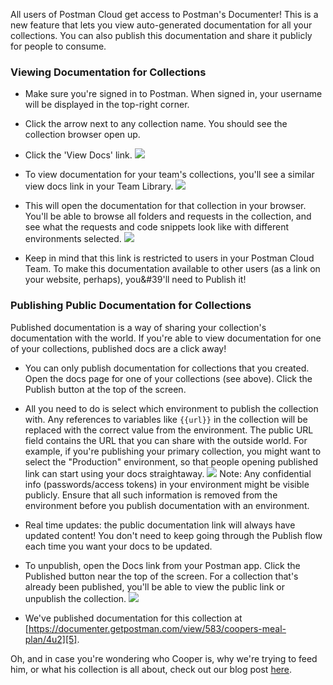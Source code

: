 ---
---
All users of Postman Cloud get access to Postman's Documenter! This is a new feature that lets you view auto-generated documentation for all your collections. You can also publish this documentation and share it publicly for people to consume.

### Viewing Documentation for Collections

* Make sure you're signed in to Postman. When signed in, your username will be displayed in the top-right corner.
* Click the arrow next to any collection name. You should see the collection browser open up.
* Click the 'View Docs' link.
[![](https://www.getpostman.com/img/v1/docs/publishing_docs/Docs1.png)][0]

* To view documentation for your team's collections, you'll see a similar view docs link in your Team Library.
[![](https://www.getpostman.com/img/v1/docs/publishing_docs/Docs2.png)][1]

* This will open the documentation for that collection in your browser. You'll be able to browse all folders and requests in the collection, and see what the requests and code snippets look like with different environments selected.
[![](https://www.getpostman.com/img/v1/docs/publishing_docs/Docs3.png)][2]

* Keep in mind that this link is restricted to users in your Postman Cloud Team. To make this documentation available to other users (as a link on your website, perhaps), you&\#39'll need to Publish it!

### Publishing Public Documentation for Collections

Published documentation is a way of sharing your collection's documentation with the world. If you're able to view documentation for one of your collections, published docs are a click away!

* You can only publish documentation for collections that you created. Open the docs page for one of your collections (see above). Click the Publish button at the top of the screen.
* All you need to do is select which environment to publish the collection with. Any references to variables like `{{url}}` in the collection will be replaced with the correct value from the environment. The public URL field contains the URL that you can share with the outside world. For example, if you're publishing your primary collection, you might want to select the "Production" environment, so that people opening published link can start using your docs straightaway.
[![](https://www.getpostman.com/img/v1/docs/publishing_docs/Docs4.png)][3]
Note: Any confidential info (passwords/access tokens) in your environment might be visible publicly. Ensure that all such information is removed from the environment before you publish documentation with an environment.
* Real time updates: the public documentation link will always have updated content! You don't need to keep going through the Publish flow each time you want your docs to be updated.
* To unpublish, open the Docs link from your Postman app. Click the Published button near the top of the screen. For a collection that's already been published, you'll be able to view the public link or unpublish the collection.
[![](https://www.getpostman.com/img/v1/docs/publishing_docs/Docs5.png)][4]

* We've published documentation for this collection at [https://documenter.getpostman.com/view/583/coopers-meal-plan/4u2][5].

Oh, and in case you're wondering who Cooper is, why we're trying to feed him, or what his collection is all about, check out our blog post [here][6].

[0]: https://www.getpostman.com/img/v1/docs/publishing_docs/Docs1.png
[1]: https://www.getpostman.com/img/v1/docs/publishing_docs/Docs2.png
[2]: https://www.getpostman.com/img/v1/docs/publishing_docs/Docs3.png
[3]: https://www.getpostman.com/img/v1/docs/publishing_docs/Docs4.png
[4]: https://www.getpostman.com/img/v1/docs/publishing_docs/Docs5.png
[5]: https://documenter.getpostman.com/view/583/coopers-meal-plan/4u2
[6]: http://blog.getpostman.com/2016/03/23/conditional-workflows-in-postman/
